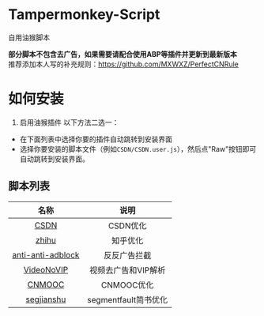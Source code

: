 # Tampermonkey-Script
自用油猴脚本

**部分脚本不包含去广告，如果需要请配合使用ABP等插件并更新到最新版本**\
推荐添加本人写的补充规则：<https://github.com/MXWXZ/PerfectCNRule>

# 如何安装
1. 启用油猴插件
以下方法二选一：
- 在下面列表中选择你要的插件自动跳转到安装界面
- 选择你要安装的脚本文件（例如`CSDN/CSDN.user.js`），然后点"Raw"按钮即可自动跳转到安装界面。

## 脚本列表

|                                                                名称                                                                 |         说明         |
| :---------------------------------------------------------------------------------------------------------------------------------: | :------------------: |
|                    [CSDN](https://raw.githubusercontent.com/MXWXZ/Tampermonkey-Script/master/CSDN/CSDN.user.js)                     |       CSDN优化       |
|                   [zhihu](https://raw.githubusercontent.com/MXWXZ/Tampermonkey-Script/master/zhihu/zhihu.user.js)                   |       知乎优化       |
| [anti-anti-adblock](https://raw.githubusercontent.com/MXWXZ/Tampermonkey-Script/master/anti-anti-adblock/anti-anti-adblock.user.js) |     反反广告拦截     |
|           [VideoNoVIP](https://raw.githubusercontent.com/MXWXZ/Tampermonkey-Script/master/VideoNoVIP/VideoNoVIP.user.js)            | 视频去广告和VIP解析  |
|                 [CNMOOC](https://raw.githubusercontent.com/MXWXZ/Tampermonkey-Script/master/CNMOOC/CNMOOC.user.js)                  |      CNMOOC优化      |
|              [segjianshu](https://raw.githubusercontent.com/MXWXZ/Tampermonkey-Script/master/segjianshu/segjianshu.js)              | segmentfault简书优化 |
